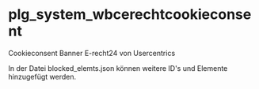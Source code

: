 # plg_system_wbcerechtcookieconsent
 Cookieconsent Banner E-recht24 von  Usercentrics 

 In der Datei blocked_elemts.json können weitere ID's und Elemente hinzugefügt werden.
